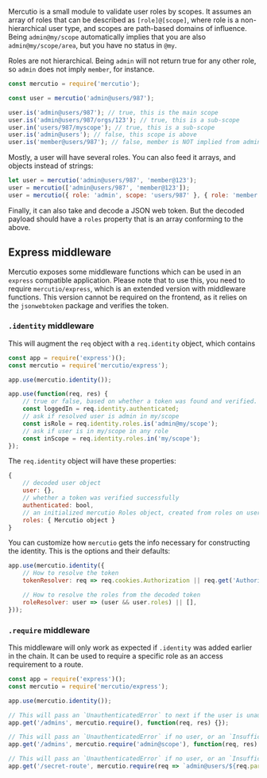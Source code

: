 Mercutio is a small module to validate user roles by scopes. It assumes an array of roles that can be described as `[role]@[scope]`, where role is a non-hierarchical user type, and scopes are path-based domains of influence. Being `admin@my/scope` automatically implies that you are also `admin@my/scope/area`, but you have no status in `@my`.

Roles are not hierarchical. Being `admin` will not return true for any other role, so `admin` does not imply `member`, for instance.

```javascript
const mercutio = require('mercutio');

const user = mercutio('admin@users/987');

user.is('admin@users/987'); // true, this is the main scope
user.is('admin@users/987/orgs/123'); // true, this is a sub-scope
user.in('users/987/myscope'); // true, this is a sub-scope
user.is('admin@users'); // false, this scope is above
user.is('member@users/987'); // false, member is NOT implied from admin
```

Mostly, a user will have several roles. You can also feed it arrays, and objects instead of
strings:

```javascript
let user = mercutio('admin@users/987', 'member@123');
user = mercutio(['admin@users/987', 'member@123']);
user = mercutio({ role: 'admin', scope: 'users/987' }, { role: 'member', scope: 'my/scope' });
```

Finally, it can also take and decode a JSON web token. But the decoded payload should have a `roles` property that is an array conforming to the above.

## Express middleware

Mercutio exposes some middleware functions which can be used in an `express` compatible application. Please note that to use this, you need to require `mercutio/express`, which is an extended version with middleware functions. This version cannot be required on the frontend, as it relies on the `jsonwebtoken` package and verifies the token.

### `.identity` middleware

This will augment the `req` object with a `req.identity` object, which contains

```javascript
const app = require('express')();
const mercutio = require('mercutio/express');

app.use(mercutio.identity());

app.use(function(req, res) {
	// true or false, based on whether a token was found and verified.
	const loggedIn = req.identity.authenticated;
	// ask if resolved user is admin in my/scope
	const isRole = req.identity.roles.is('admin@my/scope');
	// ask if user is in my/scope in any role
	const inScope = req.identity.roles.in('my/scope');
});
```

The `req.identity` object will have these properties:

```javascript
{
	// decoded user object
	user: {},
	// whether a token was verified successfully
	authenticated: bool,
	// an initialized mercutio Roles object, created from roles on user object
	roles: { Mercutio object }
}
```

You can customize how `mercutio` gets the info necessary for constructing the identity. This is the options and their defaults:

```javascript
app.use(mercutio.identity({
	// How to resolve the token
	tokenResolver: req => req.cookies.Authorization || req.get('Authorization') || null,

	// How to resolve the roles from the decoded token
	roleResolver: user => (user && user.roles) || [],
}));
```

### `.require` middleware

This middleware will only work as expected if `.identity` was added earlier in the chain. It can be used to require a specific role as an access requirement to a route.


```javascript
const app = require('express')();
const mercutio = require('mercutio/express');

app.use(mercutio.identity());

// This will pass an `UnauthenticatedError` to next if the user is unauthenticated.
app.get('/admins', mercutio.require(), function(req, res) {});

// This will pass an `UnauthenticatedError` if no user, or an `InsufficientPermissionsError` if wrong role.
app.get('/admins', mercutio.require('admin@scope'), function(req, res) {});

// This will pass an `UnauthenticatedError` if no user, or an `InsufficientPermissionsError` if wrong role.
app.get('/secret-route', mercutio.require(req => `admin@users/${req.params.id}`), function(req, res) {});
```
